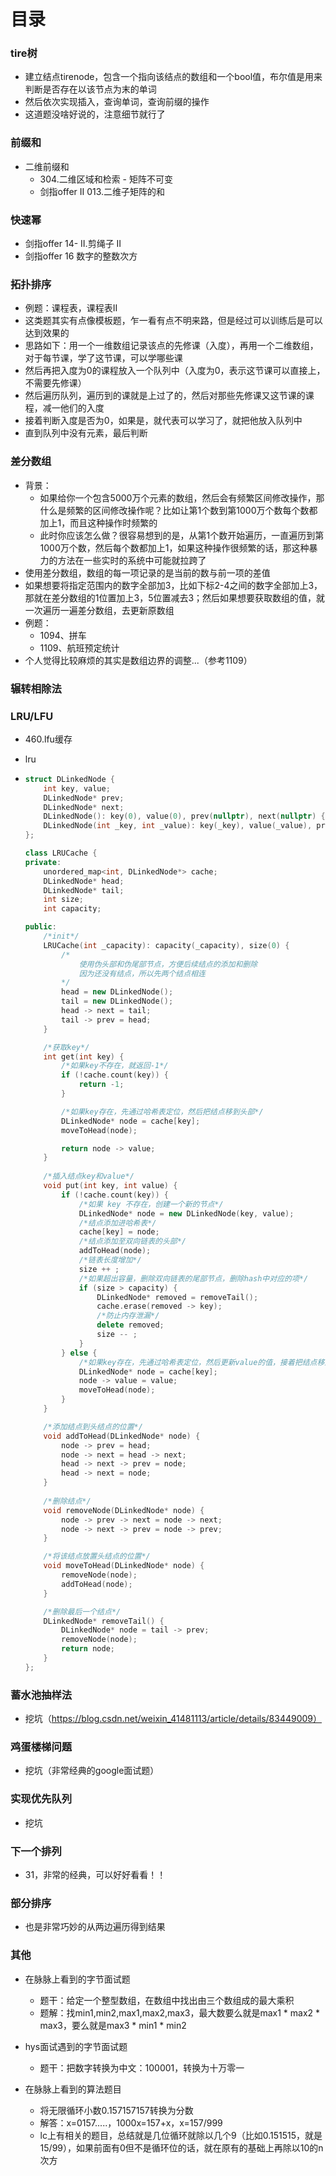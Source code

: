 # 目录

### tire树

- 建立结点tirenode，包含一个指向该结点的数组和一个bool值，布尔值是用来判断是否存在以该节点为末的单词
- 然后依次实现插入，查询单词，查询前缀的操作
- 这道题没啥好说的，注意细节就行了



### 前缀和

- 二维前缀和
  - 304.二维区域和检索 - 矩阵不可变
  - 剑指offer II 013.二维子矩阵的和



### 快速幂

- 剑指offer 14- II.剪绳子 II
- 剑指offer 16 数字的整数次方



### 拓扑排序

- 例题：课程表，课程表II
- 这类题其实有点像模板题，乍一看有点不明来路，但是经过可以训练后是可以达到效果的
- 思路如下：用一个一维数组记录该点的先修课（入度），再用一个二维数组，对于每节课，学了这节课，可以学哪些课
- 然后再把入度为0的课程放入一个队列中（入度为0，表示这节课可以直接上，不需要先修课）
- 然后遍历队列，遍历到的课就是上过了的，然后对那些先修课又这节课的课程，减一他们的入度
- 接着判断入度是否为0，如果是，就代表可以学习了，就把他放入队列中
- 直到队列中没有元素，最后判断



### 差分数组

- 背景：
  - 如果给你一个包含5000万个元素的数组，然后会有频繁区间修改操作，那什么是频繁的区间修改操作呢？比如让第1个数到第1000万个数每个数都加上1，而且这种操作时频繁的
  - 此时你应该怎么做？很容易想到的是，从第1个数开始遍历，一直遍历到第1000万个数，然后每个数都加上1，如果这种操作很频繁的话，那这种暴力的方法在一些实时的系统中可能就拉跨了
- 使用差分数组，数组的每一项记录的是当前的数与前一项的差值
- 如果想要将指定范围内的数字全部加3，比如下标2-4之间的数字全部加上3，那就在差分数组的1位置加上3，5位置减去3；然后如果想要获取数组的值，就一次遍历一遍差分数组，去更新原数组
- 例题：
  - 1094、拼车
  - 1109、航班预定统计
- 个人觉得比较麻烦的其实是数组边界的调整...（参考1109）



### 辗转相除法




### LRU/LFU

- 460.lfu缓存

- lru

- ```cpp
  struct DLinkedNode {
      int key, value;
      DLinkedNode* prev;
      DLinkedNode* next;
      DLinkedNode(): key(0), value(0), prev(nullptr), next(nullptr) {}
      DLinkedNode(int _key, int _value): key(_key), value(_value), prev(nullptr), next(nullptr) {}
  };
  
  class LRUCache {
  private:
      unordered_map<int, DLinkedNode*> cache;
      DLinkedNode* head;
      DLinkedNode* tail;
      int size;
      int capacity;
  
  public:
      /*init*/
      LRUCache(int _capacity): capacity(_capacity), size(0) {
          /*
              使用伪头部和伪尾部节点，方便后续结点的添加和删除
              因为还没有结点，所以先两个结点相连
          */
          head = new DLinkedNode();
          tail = new DLinkedNode();
          head -> next = tail;
          tail -> prev = head;
      }
  
      /*获取key*/
      int get(int key) {
          /*如果key不存在，就返回-1*/
          if (!cache.count(key)) {
              return -1;
          }
  
          /*如果key存在，先通过哈希表定位，然后把结点移到头部*/
          DLinkedNode* node = cache[key];
          moveToHead(node);
  
          return node -> value;
      }
      
      /*插入结点key和value*/
      void put(int key, int value) {
          if (!cache.count(key)) {
              /*如果 key 不存在，创建一个新的节点*/
              DLinkedNode* node = new DLinkedNode(key, value);
              /*结点添加进哈希表*/
              cache[key] = node;
              /*结点添加至双向链表的头部*/
              addToHead(node);
              /*链表长度增加*/
              size ++ ;
              /*如果超出容量，删除双向链表的尾部节点，删除hash中对应的项*/
              if (size > capacity) {
                  DLinkedNode* removed = removeTail();
                  cache.erase(removed -> key);
                  /*防止内存泄漏*/
                  delete removed;
                  size -- ;
              }
          } else {
              /*如果key存在，先通过哈希表定位，然后更新value的值，接着把结点移到头部*/
              DLinkedNode* node = cache[key];
              node -> value = value;
              moveToHead(node);
          }
      }
  
      /*添加结点到头结点的位置*/
      void addToHead(DLinkedNode* node) {
          node -> prev = head;
          node -> next = head -> next;
          head -> next -> prev = node;
          head -> next = node;
      }
      
      /*删除结点*/
      void removeNode(DLinkedNode* node) {
          node -> prev -> next = node -> next;
          node -> next -> prev = node -> prev;
      }
  
      /*将该结点放置头结点的位置*/
      void moveToHead(DLinkedNode* node) {
          removeNode(node);
          addToHead(node);
      }
  
      /*删除最后一个结点*/
      DLinkedNode* removeTail() {
          DLinkedNode* node = tail -> prev;
          removeNode(node);
          return node;
      }
  };
  ```



### 蓄水池抽样法

- 挖坑（https://blog.csdn.net/weixin_41481113/article/details/83449009）



### 鸡蛋楼梯问题

- 挖坑（非常经典的google面试题）



### 实现优先队列

- 挖坑



### 下一个排列

- 31，非常的经典，可以好好看看！！



### 部分排序

- 也是非常巧妙的从两边遍历得到结果



### 其他

- 在脉脉上看到的字节面试题

  - 题干：给定一个整型数组，在数组中找出由三个数组成的最大乘积
  - 题解：找min1,min2,max1,max2,max3，最大数要么就是max1 * max2 * max3，要么就是max3 * min1 * min2
- hys面试遇到的字节面试题
  - 题干：把数字转换为中文：100001，转换为十万零一
- 在脉脉上看到的算法题目
  - 将无限循环小数0.157157157转换为分数
  - 解答：x=0157.....，1000x=157+x，x=157/999
  - lc上有相关的题目，总结就是几位循环就除以几个9（比如0.151515，就是15/99），如果前面有0但不是循环位的话，就在原有的基础上再除以10的n次方
